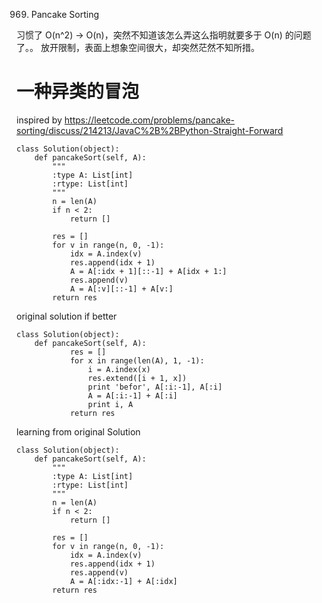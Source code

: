 969. Pancake Sorting

习惯了 O(n^2) -> O(n)，突然不知道该怎么弄这么指明就要多于 O(n) 的问题了。。
放开限制，表面上想象空间很大，却突然茫然不知所措。

# 一种异类的冒泡
inspired by https://leetcode.com/problems/pancake-sorting/discuss/214213/JavaC%2B%2BPython-Straight-Forward
```
class Solution(object):
    def pancakeSort(self, A):
        """
        :type A: List[int]
        :rtype: List[int]
        """
        n = len(A)
        if n < 2:
            return []

        res = []
        for v in range(n, 0, -1):
            idx = A.index(v)
            res.append(idx + 1)
            A = A[:idx + 1][::-1] + A[idx + 1:]
            res.append(v)
            A = A[:v][::-1] + A[v:]
        return res
```

original solution if better

```
class Solution(object):
    def pancakeSort(self, A):
            res = []
            for x in range(len(A), 1, -1):
                i = A.index(x)
                res.extend([i + 1, x])
                print 'befor', A[:i:-1], A[:i]
                A = A[:i:-1] + A[:i]
                print i, A
            return res
```

learning from original Solution
```
class Solution(object):
    def pancakeSort(self, A):
        """
        :type A: List[int]
        :rtype: List[int]
        """
        n = len(A)
        if n < 2:
            return []

        res = []
        for v in range(n, 0, -1):
            idx = A.index(v)
            res.append(idx + 1)
            res.append(v)
            A = A[:idx:-1] + A[:idx]
        return res
```
